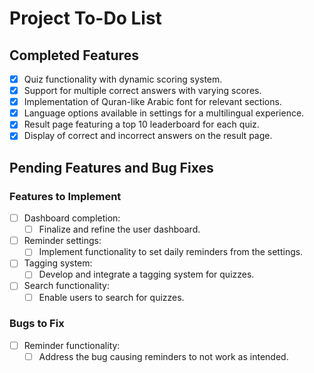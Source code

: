 # Project To-Do List

## Completed Features
- [x] Quiz functionality with dynamic scoring system.
- [x] Support for multiple correct answers with varying scores.
- [x] Implementation of Quran-like Arabic font for relevant sections.
- [x] Language options available in settings for a multilingual experience.
- [x] Result page featuring a top 10 leaderboard for each quiz.
- [x] Display of correct and incorrect answers on the result page.

## Pending Features and Bug Fixes

### Features to Implement
- [ ] Dashboard completion:
    - [ ] Finalize and refine the user dashboard.
- [ ] Reminder settings:
    - [ ] Implement functionality to set daily reminders from the settings.
- [ ] Tagging system:
    - [ ] Develop and integrate a tagging system for quizzes.
- [ ] Search functionality:
    - [ ] Enable users to search for quizzes.

### Bugs to Fix
- [ ] Reminder functionality:
    - [ ] Address the bug causing reminders to not work as intended.

